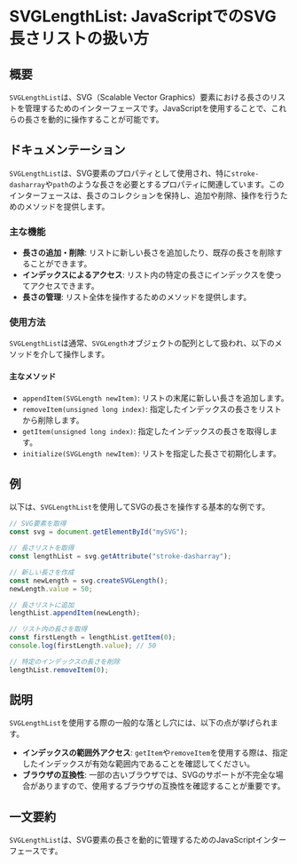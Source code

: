 <!--
Meta Description: # SVGLengthList: JavaScriptでのSVG長さリストの扱い方 ## 概要 `SVGLengthList`は、SVG（Scalable Vector Graphics）要素における長さのリストを管理するためのインターフェースです。JavaScriptを使用することで、これらの長さ...
Meta Keywords: svglengthlist, svg, const, lengthlist, svglength
-->

# SVGLengthList: JavaScriptでのSVG長さリストの扱い方

## 概要
`SVGLengthList`は、SVG（Scalable Vector Graphics）要素における長さのリストを管理するためのインターフェースです。JavaScriptを使用することで、これらの長さを動的に操作することが可能です。

## ドキュメンテーション
`SVGLengthList`は、SVG要素のプロパティとして使用され、特に`stroke-dasharray`や`path`のような長さを必要とするプロパティに関連しています。このインターフェースは、長さのコレクションを保持し、追加や削除、操作を行うためのメソッドを提供します。

### 主な機能
- **長さの追加・削除**: リストに新しい長さを追加したり、既存の長さを削除することができます。
- **インデックスによるアクセス**: リスト内の特定の長さにインデックスを使ってアクセスできます。
- **長さの管理**: リスト全体を操作するためのメソッドを提供します。

### 使用方法
`SVGLengthList`は通常、`SVGLength`オブジェクトの配列として扱われ、以下のメソッドを介して操作します。

#### 主なメソッド
- `appendItem(SVGLength newItem)`: リストの末尾に新しい長さを追加します。
- `removeItem(unsigned long index)`: 指定したインデックスの長さをリストから削除します。
- `getItem(unsigned long index)`: 指定したインデックスの長さを取得します。
- `initialize(SVGLength newItem)`: リストを指定した長さで初期化します。

## 例
以下は、`SVGLengthList`を使用してSVGの長さを操作する基本的な例です。

```javascript
// SVG要素を取得
const svg = document.getElementById("mySVG");

// 長さリストを取得
const lengthList = svg.getAttribute("stroke-dasharray");

// 新しい長さを作成
const newLength = svg.createSVGLength();
newLength.value = 50;

// 長さリストに追加
lengthList.appendItem(newLength);

// リスト内の長さを取得
const firstLength = lengthList.getItem(0);
console.log(firstLength.value); // 50

// 特定のインデックスの長さを削除
lengthList.removeItem(0);
```

## 説明
`SVGLengthList`を使用する際の一般的な落とし穴には、以下の点が挙げられます。

- **インデックスの範囲外アクセス**: `getItem`や`removeItem`を使用する際は、指定したインデックスが有効な範囲内であることを確認してください。
- **ブラウザの互換性**: 一部の古いブラウザでは、SVGのサポートが不完全な場合がありますので、使用するブラウザの互換性を確認することが重要です。

## 一文要約
`SVGLengthList`は、SVG要素の長さを動的に管理するためのJavaScriptインターフェースです。